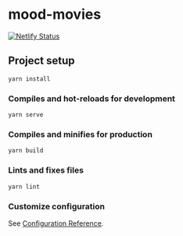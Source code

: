 # mood-movies
[![Netlify Status](https://api.netlify.com/api/v1/badges/697dd48c-95ae-487e-afbf-0887a420ae3e/deploy-status)](https://app.netlify.com/sites/bucolic-wisp-035316/deploys)
## Project setup
```
yarn install
```

### Compiles and hot-reloads for development
```
yarn serve
```

### Compiles and minifies for production
```
yarn build
```

### Lints and fixes files
```
yarn lint
```

### Customize configuration
See [Configuration Reference](https://cli.vuejs.org/config/).


